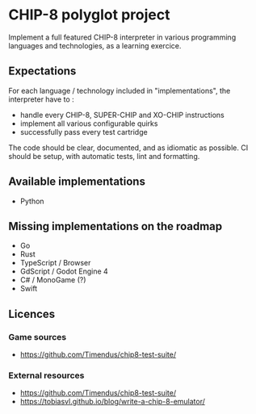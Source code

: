 # CHIP-8 polyglot project

Implement a full featured CHIP-8 interpreter in various programming languages and technologies, as a learning exercice.

## Expectations

For each language / technology included in "implementations", the interpreter have to :

- handle every CHIP-8, SUPER-CHIP and XO-CHIP instructions
- implement all various configurable quirks
- successfully pass every test cartridge

The code should be clear, documented, and as idiomatic as possible.
CI should be setup, with automatic tests, lint and formatting.

## Available implementations

- Python

## Missing implementations on the roadmap

- Go
- Rust
- TypeScript / Browser
- GdScript / Godot Engine 4 
- C# / MonoGame (?)
- Swift

## Licences

### Game sources

- https://github.com/Timendus/chip8-test-suite/

### External resources

- https://github.com/Timendus/chip8-test-suite/
- https://tobiasvl.github.io/blog/write-a-chip-8-emulator/